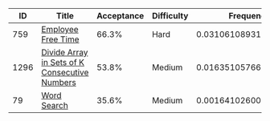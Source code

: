 |ID|Title|Acceptance|Difficulty|Frequency|
|----|-----|----|---|---|
|759|[Employee Free Time]( https://leetcode.com/problems/employee-free-time)|66.3%|Hard|0.031061089311940182|
|1296|[Divide Array in Sets of K Consecutive Numbers]( https://leetcode.com/problems/divide-array-in-sets-of-k-consecutive-numbers)|53.8%|Medium|0.016351057660617355|
|79|[Word Search]( https://leetcode.com/problems/word-search)|35.6%|Medium|0.0016410260092945288|
